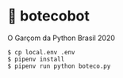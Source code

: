 # 🍻 botecobot
O Garçom da Python Brasil 2020

```
$ cp local.env .env
$ pipenv install
$ pipenv run python boteco.py
```
